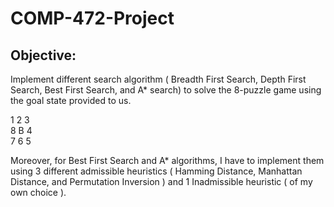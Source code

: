 # COMP-472-Project

## Objective: 

Implement different search algorithm ( Breadth First Search, Depth First Search, Best First Search, and A* search) to solve the 8-puzzle game using the goal state provided to us.

1 2 3 </br>
8 B 4 </br>
7 6 5

Moreover, for Best First Search and A* algorithms, I have to implement them using 3 different admissible heuristics ( Hamming Distance, Manhattan Distance, and Permutation Inversion ) and 1 Inadmissible heuristic ( of my own choice ).  

